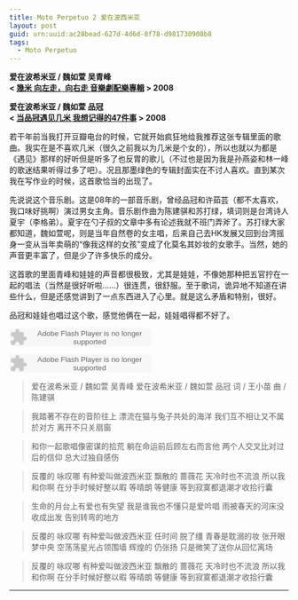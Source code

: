 ```yaml
---
title: Moto Perpetuo 2 爱在波西米亚
layout: post
guid: urn:uuid:ac28bead-627d-4d6d-8f78-d981730908b8
tags:
  - Moto Perpetuo
---
```


__爱在波希米亚 / 魏如萱 吴青峰__  
__< [幾米 向左走，向右走 音樂劇配樂專輯](http://music.douban.com/subject/3199707/) > 2008__

__爱在波希米亚 / 魏如萱 品冠__  
__< [当品冠遇见几米 我想记得的47件事](http://music.douban.com/subject/5343186/) > 2008__

若干年前当我打开豆瓣电台的时候，它就开始疯狂地给我推荐这张专辑里面的歌曲。我实在是不喜欢几米（很久之前我以为几米是个女的），所以也就以为都是《遇见》那样的好听但是听多了也反胃的歌儿（不过也是因为我是孙燕姿和林一峰的歌迷结果听得过多了吧）。况且那墨绿色的专辑封面实在不讨人喜欢。直到某次我在写作业的时候，这首歌恰当的出现了。

先说说这个音乐剧。这是08年的一部音乐剧，曾经品冠和许茹芸（都不太喜欢，我口味好挑啊）演过男女主角。音乐剧作曲为陈建骐和苏打绿，填词则是台湾诗人夏宇（李格弟）。夏宇在勺子叔的文章中多有论述我就不班门弄斧了。苏打绿大家都知道，魏如萱呢，则是当年自然卷的女主唱，后来自己去HK发展又回到台湾摇身一变从当年卖萌的“像我这样的女孩”变成了化莫名其妙妆的女歌手。当然，她的声音更丰富了，但是少了许多快乐的成分。

这首歌的里面青峰和娃娃的声音都很极致，尤其是娃娃，不像她那种把五官拧在一起的唱法（当然是很好听啦……）很连贯，很舒服。至于歌词，诡异地不知道在讲些什么，但是还感觉讲到了一点东西进入了心里。就是这么矛盾和特别，很好。

品冠和娃娃也唱过这个歌，感觉他俩在一起，娃娃唱得都不好了。

<embed src="http://www.xiami.com/widget/0_3320419/singlePlayer.swf" type="application/x-shockwave-flash" width="257" height="33" wmode="transparent"></embed>

<embed src="http://www.xiami.com/widget/0_1769832629/singlePlayer.swf" type="application/x-shockwave-flash" width="257" height="33" wmode="transparent"></embed>

>爱在波希米亚 / 魏如萱 吴青峰
>爱在波希米亚 / 魏如萱 品冠
>词 / 王小苗  曲 /  陈建骐

>我踏著不存在的音阶往上 
>漂流在猫与兔子共处的海洋 
>我们互不相让又不属於对方 
>离开不只关扇窗 

>和你一起歌唱像密谋的拾荒 
>躺在命运前后顾左右而言他 
>两个人交叉比对过后的信仰 
>总大过独自感伤 

>反覆的 咏叹哪 有种爱叫做波西米亚 
>飘散的 蔷薇花 天冷时也不流浪 
>所以我 和你啊 在分手时候好整以暇 
>等晴朗 等健康 等到寂寞都退潮才收拾行囊 

>生命的月台上有爱也有失望 
>我是谁我也不懂只是爱吟唱 
>雨被春天的河床没收成出发 
>告别转弯的地方 

>反覆的 咏叹哪 有种爱叫做波西米亚 
>任时间 脱了缰 青春是耽溺的妆 
>张开眼 梦中央 空荡荡星光占领围墙 
>辉煌的 仍张扬 只是微笑了送你从回忆离场 

>反覆的 咏叹哪 有种爱叫做波西米亚 
>飘散的 蔷薇花 天冷时也不流浪 
>所以我 和你啊 在分手时候好整以暇 
>等晴朗 等健康 等到寂寞都退潮才收拾行囊

---
